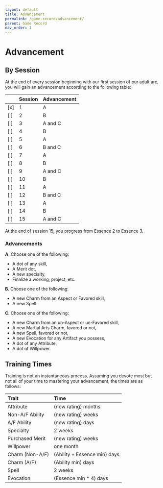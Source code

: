 ```yaml
---
layout: default
title: Advancement
permalink: /game-record/advancement/
parent: Game Record
nav_order: 1
---
```


# Advancement

## By Session

At the end of every session beginning with our first session of our adult arc,
you will gain an advancement according to the following table:

|      | Session | Advancement |
| :--- | :------ | :---------- |
| [x]  | 1       | A           |
| [ ]  | 2       | B           |
| [ ]  | 3       | A and C     |
| [ ]  | 4       | B           |
| [ ]  | 5       | A           |
| [ ]  | 6       | B and C     |
| [ ]  | 7       | A           |
| [ ]  | 8       | B           |
| [ ]  | 9       | A and C     |
| [ ]  | 10      | B           |
| [ ]  | 11      | A           |
| [ ]  | 12      | B and C     |
| [ ]  | 13      | A           |
| [ ]  | 14      | B           |
| [ ]  | 15      | A and C     |

At the end of session 15, you progress from Essence 2 to Essence 3.

### Advancements

**A**. Choose one of the following:

- A dot of any skill,
- A Merit dot,
- A new specialty,
- Finalize a working, project, etc.

**B**. Choose one of the following:

- A new Charm from an Aspect or Favored skill,
- A new Spell.

**C**. Choose one of the following:

- A new Charm from an un-Aspect or un-Favored skill,
- A new Martial Arts Charm, favored or not,
- A new Spell, favored or not,
- A new Evocation for any Artifact you possess,
- A dot of any Attribute,
- A dot of Willpower.

## Training Times

Training is not an instantaneous process. Assuming you devote most but not all
of your time to mastering your advancement, the times are as follows:

| Trait           | Time                         |
| :-------------- | :--------------------------- |
| Attribute       | (new rating) months          |
| Non-A/F Ability | (new rating) weeks           |
| A/F Ability     | (new rating) days            |
| Specialty       | 2 weeks                      |
| Purchased Merit | (new rating) weeks           |
| Willpower       | one month                    |
| Charm (Non-A/F) | (Ability + Essence min) days |
| Charm (A/F)     | (Ability min) days           |
| Spell           | 2 weeks                      |
| Evocation       | (Essence min * 4) days       |
